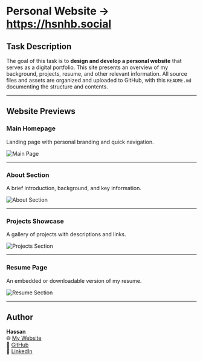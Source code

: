 # Personal Website -> https://hsnhb.social

## Task Description

The goal of this task is to **design and develop a personal website** that serves as a digital portfolio. This site presents an overview of my background, projects, resume, and other relevant information. All source files and assets are organized and uploaded to GitHub, with this `README.md` documenting the structure and contents.

---

## Website Previews

### Main Homepage  
Landing page with personal branding and quick navigation.

![Main Page](./Task-One/main.png)

---

### About Section  
A brief introduction, background, and key information.

![About Section](./Task-One/about.png)

---

### Projects Showcase  
A gallery of projects with descriptions and links.

![Projects Section](./Task-One/projects.png)

---

### Resume Page  
An embedded or downloadable version of my resume.

![Resume Section](./Task-One/resume.png)

---

## Author
**Hassan**  
🌐 [My Website](https://hsnhb.social/)  
🔗 [GitHub](https://github.com/HasanBGIt)  
🔗 [LinkedIn](https://www.linkedin.com/in/hsnhb/)  
